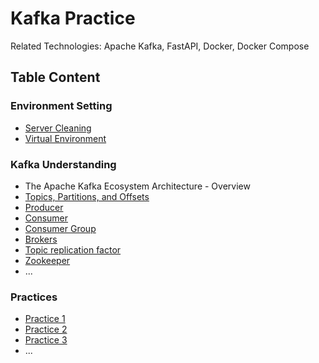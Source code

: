 # Kafka Practice

Related Technologies: Apache Kafka, FastAPI, Docker, Docker Compose

## Table Content

### Environment Setting

- [Server Cleaning](docs/wiki/clean_server.md)
- [Virtual Environment](docs/wiki/environment_setup.md)

### Kafka Understanding

- The Apache Kafka Ecosystem Architecture - Overview
- [Topics, Partitions, and Offsets](docs/wiki/topic_partition_offset.md)
- [Producer](docs/wiki/producer.md)
- [Consumer](docs/wiki/consumer.md)
- [Consumer Group](docs/wiki/consumer_group.md)
- [Brokers](docs/wiki/broker.md)
- [Topic replication factor](docs/wiki/topic_replication_factor.md)
- [Zookeeper](docs/wiki/zookeeper.md)
- ...

### Practices

- [Practice 1](docs/wiki/practices/practice1.md)
- [Practice 2](docs/wiki/practices/practice2.md)
- [Practice 3](docs/wiki/practices/practice3.md)
- ...
